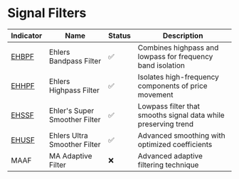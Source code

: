 # Signal Filters

| Indicator  | Name                                    | Status | Description                                                  |
|------------|----------------------------------------|--------|---------------------------------------------------------------|
| [EHBPF](./indicators/filters/ehbpf.md)      | Ehlers Bandpass Filter                 | ✅     | Combines highpass and lowpass for frequency band isolation    |
| [EHHPF](./indicators/filters/ehhpf.md)      | Ehlers Highpass Filter                 | ✅     | Isolates high-frequency components of price movement          |
| [EHSSF](./indicators/filters/ehssf.md)    | Ehler's Super Smoother Filter          | ✅     | Lowpass filter that smooths signal data while preserving trend |
| [EHUSF](./indicators/filters/ehusf.md)    | Ehlers Ultra Smoother Filter           | ✅     | Advanced smoothing with optimized coefficients                |
| MAAF       | MA Adaptive Filter                     | ❌     | Advanced adaptive filtering technique                         |
